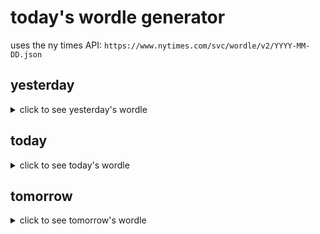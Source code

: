 # today's wordle generator

uses the ny times API: `https://www.nytimes.com/svc/wordle/v2/YYYY-MM-DD.json`

## yesterday

<details>
    <summary>click to see yesterday's wordle</summary>

    quash

</details>

## today

<details>
    <summary>click to see today's wordle</summary>

    idiom

</details>

## tomorrow

<details>
    <summary>click to see tomorrow's wordle</summary>

    habit

</details>
